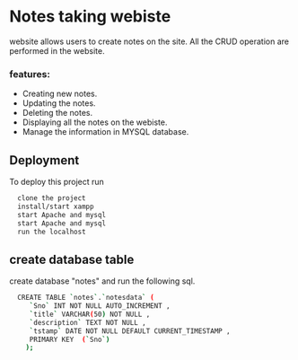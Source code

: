 
# Notes taking webiste

website allows users to create notes on the site. All the CRUD operation are performed in the website.

### features:

- Creating new notes.
- Updating the notes.
- Deleting the notes.
- Displaying all the notes on the webiste. 
- Manage the information in MYSQL database.


## Deployment

To deploy this project run

```bash
  clone the project
  install/start xampp
  start Apache and mysql
  start Apache and mysql
  run the localhost
```


## create database table

create database "notes" and run the following sql.

```bash
  CREATE TABLE `notes`.`notesdata` (
     `Sno` INT NOT NULL AUTO_INCREMENT ,  
     `title` VARCHAR(50) NOT NULL ,  
     `description` TEXT NOT NULL ,  
     `tstamp` DATE NOT NULL DEFAULT CURRENT_TIMESTAMP ,
     PRIMARY KEY  (`Sno`)
    );
```